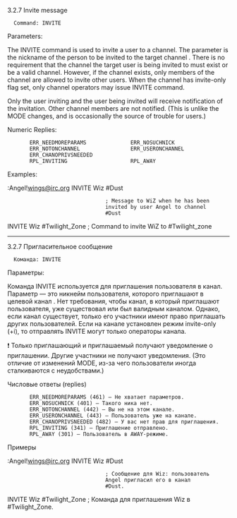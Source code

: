 3.2.7 Invite message

      Command: INVITE
   Parameters: <nickname> <channel>

   The INVITE command is used to invite a user to a channel.  The
   parameter <nickname> is the nickname of the person to be invited to
   the target channel <channel>.  There is no requirement that the
   channel the target user is being invited to must exist or be a valid
   channel.  However, if the channel exists, only members of the channel
   are allowed to invite other users.  When the channel has invite-only
   flag set, only channel operators may issue INVITE command.

   Only the user inviting and the user being invited will receive
   notification of the invitation.  Other channel members are not
   notified.  (This is unlike the MODE changes, and is occasionally the
   source of trouble for users.)

   Numeric Replies:

           ERR_NEEDMOREPARAMS              ERR_NOSUCHNICK
           ERR_NOTONCHANNEL                ERR_USERONCHANNEL
           ERR_CHANOPRIVSNEEDED
           RPL_INVITING                    RPL_AWAY

   Examples:

   :Angel!wings@irc.org INVITE Wiz #Dust

                                   ; Message to WiZ when he has been
                                   invited by user Angel to channel
                                   #Dust

   INVITE Wiz #Twilight_Zone       ; Command to invite WiZ to
                                   #Twilight_zone

_____________________________________________________________________________________________________________________
3.2.7 Пригласительное сообщение

      Команда: INVITE
   Параметры: <nickname> <channel>

   Команда INVITE используется для приглашения пользователя в канал.
   Параметр <nickname> — это никнейм пользователя, которого приглашают в целевой канал <channel>.
   Нет требования, чтобы канал, в который приглашают пользователя, уже существовал или был валидным каналом.
   Однако, если канал существует, только его участники имеют право приглашать других пользователей.
   Если на канале установлен режим invite-only (+i), то отправлять INVITE могут только операторы канала.

   ❗ Только приглашающий и приглашаемый получают уведомление о приглашении.
   Другие участники не получают уведомления.
   (Это отличие от изменений MODE, из-за чего пользователи иногда сталкиваются с неудобствами.)

   Числовые ответы (replies)

           ERR_NEEDMOREPARAMS (461) – Не хватает параметров.
           ERR_NOSUCHNICK (401) – Такого ника нет.
           ERR_NOTONCHANNEL (442) – Вы не на этом канале.
           ERR_USERONCHANNEL (443) – Пользователь уже на канале.
           ERR_CHANOPRIVSNEEDED (482) – У вас нет прав для приглашения.
           RPL_INVITING (341) – Приглашение отправлено.
           RPL_AWAY (301) – Пользователь в AWAY-режиме.

   Примеры

   :Angel!wings@irc.org INVITE Wiz #Dust

                                   ; Сообщение для Wiz: пользователь 
								   Angel пригласил его в канал 
								   #Dust.

   INVITE Wiz #Twilight_Zone       ; Команда для приглашения Wiz в 
                                   #Twilight_Zone.